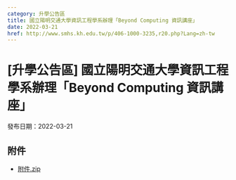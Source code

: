 ```yaml
---
category: 升學公告區
title: 國立陽明交通大學資訊工程學系辦理「Beyond Computing 資訊講座」
date: 2022-03-21
href: http://www.smhs.kh.edu.tw/p/406-1000-3235,r20.php?Lang=zh-tw
---
```


# [升學公告區] 國立陽明交通大學資訊工程學系辦理「Beyond Computing 資訊講座」

發布日期：2022-03-21



## 附件

- [附件.zip](https://www.smhs.kh.edu.tw/app/index.php?Action=downloadfile&file=WVhSMFlXTm9Mek0wTDNCMFlWOHpNREEwWHpNMU1UTTNNekZmTkRjNU5EUXVlbWx3&fname=DGGGROTSYWQO41XX50LKSWHGRK30OOLKDGUWTSKK4125MLVWKPROVTPOUSSSPKPO)
